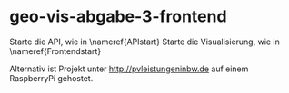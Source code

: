 # geo-vis-abgabe-3-frontend
Starte die API, wie in \nameref{APIstart}
Starte die Visualisierung, wie in \nameref{Frontendstart}
    
Alternativ ist Projekt unter http://pvleistungeninbw.de auf einem RaspberryPi gehostet.

